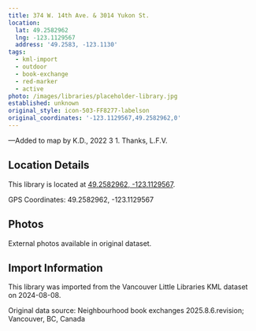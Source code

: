 ```yaml
---
title: 374 W. 14th Ave. & 3014 Yukon St.
location:
  lat: 49.2582962
  lng: -123.1129567
  address: '49.2583, -123.1130'
tags:
  - kml-import
  - outdoor
  - book-exchange
  - red-marker
  - active
photo: /images/libraries/placeholder-library.jpg
established: unknown
original_style: icon-503-FF8277-labelson
original_coordinates: '-123.1129567,49.2582962,0'
---
```

—Added to map by K.D., 2022 3 1. Thanks, L.F.V.

## Location Details

This library is located at [49.2582962, -123.1129567](https://www.google.com/maps?q=49.2582962,-123.1129567).

GPS Coordinates: 49.2582962, -123.1129567

## Photos

External photos available in original dataset.

## Import Information

This library was imported from the Vancouver Little Libraries KML dataset on 2024-08-08.

Original data source: Neighbourhood book exchanges 2025.8.6.revision; Vancouver, BC, Canada
